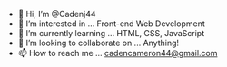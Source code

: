 - 👋 Hi, I’m @Cadenj44
- 👀 I’m interested in ... Front-end Web Development 
- 🌱 I’m currently learning ... HTML, CSS, JavaScript
- 💞️ I’m looking to collaborate on ... Anything!
- 📫 How to reach me ... cadencameron44@gmail.com

<!---
Cadenj44/Cadenj44 is a ✨ special ✨ repository because its `README.md` (this file) appears on your GitHub profile.
You can click the Preview link to take a look at your changes.
--->
